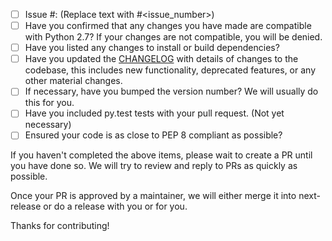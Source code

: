- [ ] Issue #: (Replace text with #<issue_number>)
- [ ] Have you confirmed that any changes you have made are compatible with Python 2.7? If your changes are not compatible, you will be denied.
- [ ] Have you listed any changes to install or build dependencies?
- [ ] Have you updated the [CHANGELOG](CHANGELOG.md) with details of changes to the codebase, this includes new functionality, deprecated features, or any other material changes.
- [ ] If necessary, have you bumped the version number? We will usually do this for you.
- [ ] Have you included py.test tests with your pull request. (Not yet necessary)
- [ ] Ensured your code is as close to PEP 8 compliant as possible?

If you haven't completed the above items, please wait to create a PR until you have done so. We will try to review and reply to PRs as quickly as possible.

Once your PR is approved by a maintainer, we will either merge it into next-release or do a release with you or for you.

Thanks for contributing!
